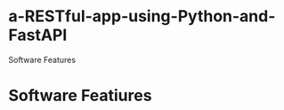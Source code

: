 # a-RESTful-app-using-Python-and-FastAPI
Software Features
<html>
<h1>Software Featiures</h1>




</html>